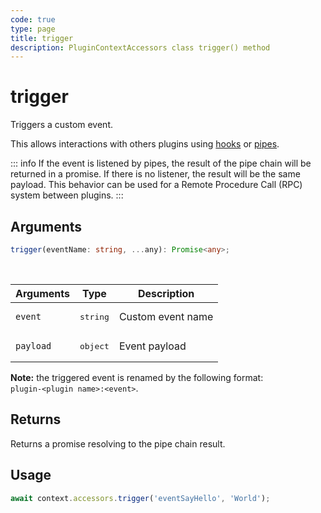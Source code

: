 ```yaml
---
code: true
type: page
title: trigger
description: PluginContextAccessors class trigger() method
---
```


# trigger

Triggers a custom event.

This allows interactions with others plugins using [hooks](/core/2/plugins/guides/hooks) or [pipes](/core/2/plugins/guides/pipes).

::: info
If the event is listened by pipes, the result of the pipe chain will be returned in a promise.
If there is no listener, the result will be the same payload.
This behavior can be used for a Remote Procedure Call (RPC) system between plugins.
:::

## Arguments

```ts
trigger(eventName: string, ...any): Promise<any>;
```

<br/>

| Arguments | Type              | Description       |
| --------- | ----------------- | ----------------- |
| `event`   | <pre>string</pre> | Custom event name |
| `payload` | <pre>object</pre> | Event payload     |

**Note:** the triggered event is renamed by the following format:<br/>`plugin-<plugin name>:<event>`.

## Returns

Returns a promise resolving to the pipe chain result.

## Usage

```ts
await context.accessors.trigger('eventSayHello', 'World');
```

